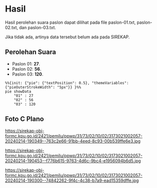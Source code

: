 # Hasil

Hasil perolehan suara paslon dapat dilihat pada file paslon-01.txt, paslon-02.txt, dan paslon-03.txt.

Jika tidak ada, artinya data tersebut belum ada pada SIREKAP.

## Perolehan Suara

 * Paslon 01: **27**.
 * Paslon 02: **56**.
 * Paslon 03: **120**.

```mermaid
%%{init: {"pie": {"textPosition": 0.5}, "themeVariables": {"pieOuterStrokeWidth": "5px"}} }%%
pie showData
    "01" : 27
    "02" : 56
    "03" : 120
```
## Foto C Plano

https://sirekap-obj-formc.kpu.go.id/2421/pemilu/ppwp/31/73/02/10/02/3173021002057-20240214-190349--763c2e66-91bb-4eed-8c93-00b539ffe6e3.jpg

https://sirekap-obj-formc.kpu.go.id/2421/pemilu/ppwp/31/73/02/10/02/3173021002057-20240214-190453--f776b615-9763-4d6c-9bc4-e1956094b6d5.jpg

https://sirekap-obj-formc.kpu.go.id/2421/pemilu/ppwp/31/73/02/10/02/3173021002057-20240214-190300--74842262-9f4c-4c38-b7a9-ead15359dffe.jpg
